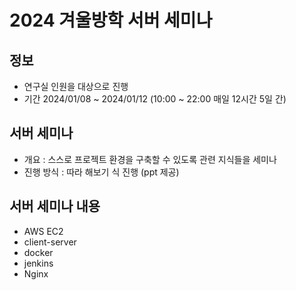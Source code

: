 # 2024 겨울방학 서버 세미나

## 정보
- 연구실 인원을 대상으로 진행
- 기간 2024/01/08 ~ 2024/01/12 (10:00 ~ 22:00 매일 12시간 5일 간)

## 서버 세미나
- 개요 : 스스로 프로젝트 환경을 구축할 수 있도록 관련 지식들을 세미나
- 진행 방식 : 따라 해보기 식 진행 (ppt 제공)

## 서버 세미나 내용
- AWS EC2
- client-server
- docker
- jenkins
- Nginx
  
